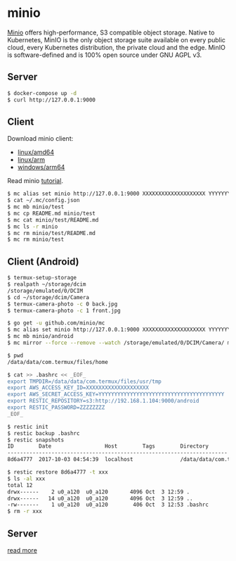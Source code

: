minio
=====

[Minio][1] offers high-performance, S3 compatible object storage.
Native to Kubernetes, MinIO is the only object storage suite available on
every public cloud, every Kubernetes distribution, the private cloud and the
edge. MinIO is software-defined and is 100% open source under GNU AGPL v3.

## Server

```bash
$ docker-compose up -d
$ curl http://127.0.0.1:9000
```

## Client

Download minio client:

- [linux/amd64][2]
- [linux/arm][3]
- [windows/arm64][4]

Read minio [tutorial][5].

```bash
$ mc alias set minio http://127.0.0.1:9000 XXXXXXXXXXXXXXXXXXXX YYYYYYYYYYYYYYYYYYYYYYYYYYYYYYYYYYYYYYYY
$ cat ~/.mc/config.json
$ mc mb minio/test
$ mc cp README.md minio/test
$ mc cat minio/test/README.md
$ mc ls -r minio
$ mc rm minio/test/README.md
$ mc rm minio/test
```

## Client (Android)

```bash
$ termux-setup-storage
$ realpath ~/storage/dcim
/storage/emulated/0/DCIM
$ cd ~/storage/dcim/Camera
$ termux-camera-photo -c 0 back.jpg
$ termux-camera-photo -c 1 front.jpg

$ go get -u github.com/minio/mc
$ mc alias set minio http://127.0.0.1:9000 XXXXXXXXXXXXXXXXXXXX YYYYYYYYYYYYYYYYYYYYYYYYYYYYYYYYYYYYYYYY
$ mc mb minio/android
$ mc mirror --force --remove --watch /storage/emulated/0/DCIM/Camera/ minio/android/camera
```

```bash
$ pwd
/data/data/com.termux/files/home

$ cat >> .bashrc << _EOF_
export TMPDIR=/data/data/com.termux/files/usr/tmp
export AWS_ACCESS_KEY_ID=XXXXXXXXXXXXXXXXXXXX
export AWS_SECRET_ACCESS_KEY=YYYYYYYYYYYYYYYYYYYYYYYYYYYYYYYYYYYYYYYY
export RESTIC_REPOSITORY=s3:http://192.168.1.104:9000/android
export RESTIC_PASSWORD=ZZZZZZZZ
_EOF_

$ restic init
$ restic backup .bashrc
$ restic snapshots
ID        Date                 Host        Tags        Directory
----------------------------------------------------------------------
8d6a4777  2017-10-03 04:54:39  localhost               /data/data/com.termux/files/home/.bashrc

$ restic restore 8d6a4777 -t xxx
$ ls -al xxx
total 12
drwx------    2 u0_a120  u0_a120       4096 Oct  3 12:59 .
drwx------   14 u0_a120  u0_a120       4096 Oct  3 12:59 ..
-rw-------    1 u0_a120  u0_a120        406 Oct  3 12:53 .bashrc
$ rm -r xxx
```

## Server

[read more][6]

[1]: https://minio.io/
[2]: https://dl.minio.io/client/mc/release/linux-amd64/mc
[3]: https://dl.minio.io/client/mc/release/linux-arm/mc
[4]: https://dl.minio.io/client/mc/release/windows-amd64/mc
[5]: https://docs.min.io/docs/minio-client-complete-guide
[6]: https://min.io/docs/minio/linux/reference/minio-server/minio-server.html

